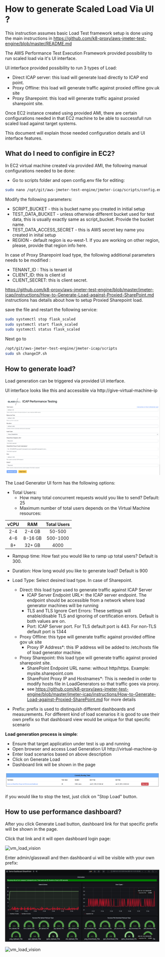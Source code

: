 # How to generate Scaled Load Via UI ?

This instruction assumes basic Load Test framework setup is done using the main instructions in https://github.com/k8-proxy/aws-jmeter-test-engine/blob/master/README.md

The AWS Performance Test Execution Framework provided possibility to run scaled load via it's UI interface.

UI interface provided possibility to run 3 types of Load:

- Direct ICAP server: this load will generate load directly to ICAP end point.
- Proxy Offline: this load will generate traffic against proxied offline gov.uk site
- Proxy Sharepoint: this load will generate traffic against proxied sharepoint site.

Once EC2 instance created using provided AMI, there are certain configurations needed in that EC2 machine to be able to successfull run scaled load against target systems.

This document will explain those needed configuration details and UI interface features.

## What do I need to configire in EC2?

In EC2 virtual machine created via provided AMI, the following manual configurations needed to be done:

- Go to scripts folder and open config.env file for editing:

```bash
sudo nano /opt/git/aws-jmeter-test-engine/jmeter-icap/scripts/config.env
```
 Modify the following parameters:
 - SCRIPT_BUCKET - this is bucket name you created in initial setup
 - TEST_DATA_BUCKET - unless otherwise different bucket used for test data, this is usually exactly same as script_bucket. Provide the bucket name.
 - TEST_DATA_ACCESS_SECRET - this is AWS secret key name you created in inital setup
 - REGION - default region is eu-west-1. If you are working on other region, please, provide that region info here.
 
In case of Proxy Sharepoint load type, the following additional parameters needs to be modified :
- TENANT_ID : This is tenant id
- CLIENT_ID: this is client id
- CLIENT_SECRET: this is client secret. 

https://github.com/k8-proxy/aws-jmeter-test-engine/blob/master/jmeter-icap/instructions/How-to-Generate-Load-against-Proxied-SharePoint.md instructions has details about how to setup Proxied Sharepoint load.

save the file and restart the following service:

```bash
sudo systemctl stop flask_scaled 
sudo systemctl start flask_scaled
sudo systemctl status flask_scaled
```
Next go to 

```bash
/opt/git/aws-jmeter-test-engine/jmeter-icap/scripts
sudo sh changeIP.sh
```

## How to generate load?

Load generation can be triggered via provided UI interface.

UI interface looks like this and accessible via http://give-virtual-machine-ip

![vm_load_vision](img/Share-Point-Load-UI.png)

The Load Generator UI form has the following options:

- Total Users: 
    - How many total concurrent requests would you like to send? Default: 25
    - Maximum number of total users depends on the Virtual Machine resources:

| vCPU     | RAM | Total Users    | 
| :----:   | :----:   |    :----: |
| 2-4      | 2-4 GB     | 50-500   |
| 4-6  | 8-16  GB      | 500-1000| 
| 8+ | 32+  GB      | 4000| 

- Rampup time: How fast you would like to ramp up total users? Default is 300.
- Duration: How long would you like to generate load? Default is 900
- Load Type: Select desired load type. In case of Sharepoint.
    - Direct: this load type used to generate traffic against ICAP Server
        - ICAP Server Endpoint URL*: the ICAP server endpoint. The endpoint should be accessible from a network where load generator machines will be running
        - TLS and TLS Ignore Cert Errors: These settings will enable/disable TLS and ignoring of certification errors. Default is both values are on.
        - Port: ICAP Server port. For TLS default port is 443. For non-TLS default port is 1344
    - Proxy Offline: this type will generate traffic against provided offline gov uk site
        - Proxy IP Address*: this IP address will be added to /etc/hosts file of load generator machine.
    - Proxy Sharepoint: this load type will generate traffic against proxied sharepoint site.
        -  SharePoint Endpoint URL name: without http/https. Example: mysite.sharepoint.com
        -  SharePoint Proxy IP and Hostnames*: This is needed in order to modify hosts file in LoadGenerators so that traffic goes via proxy.
        -  see https://github.com/k8-proxy/aws-jmeter-test-engine/blob/master/jmeter-icap/instructions/How-to-Generate-Load-against-Proxied-SharePoint.md for more details

- Prefix: prefix is used to distinquish different dashboards and measurements. For different kind of load scenarios it is good to use their own prefix so that dashboard view would be unique for that specific scenario

**Load generation process is simple**:

- Ensure that target application under test is up and running
- Open browser and access Load Generation UI http://virtual-machine-ip
- Enter load scenarios based on above description
- Click on Generate Load
- Dashboard link will be shown in the page

![vm_load_vision](img/Scaled-Load-UI-Dashboard-Link.png)

if you would like to stop the test, just click on "Stop Load" button.

## How to use performance dashboard?

After you click Generate Load button, dashboard link for that specific prefix will be shown in the page.

Click that link and it will open dashboard login page:

![vm_load_vision](img/Grafana-login.png)

Enter admin/glasswall and then dashboard ui will be visible with your own prefix:

![vm_load_vision](img/Share-Point-Dashboard.png)

![vm_load_vision](img/Dashboard-sample.png)

